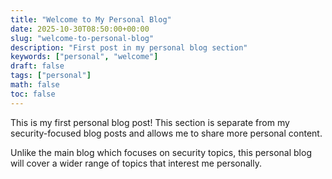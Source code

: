 ```yaml
---
title: "Welcome to My Personal Blog"
date: 2025-10-30T08:50:00+00:00
slug: "welcome-to-personal-blog"
description: "First post in my personal blog section"
keywords: ["personal", "welcome"]
draft: false
tags: ["personal"]
math: false
toc: false
---
```


This is my first personal blog post! This section is separate from my security-focused blog posts and allows me to share more personal content.

<!--more-->

Unlike the main blog which focuses on security topics, this personal blog will cover a wider range of topics that interest me personally.
